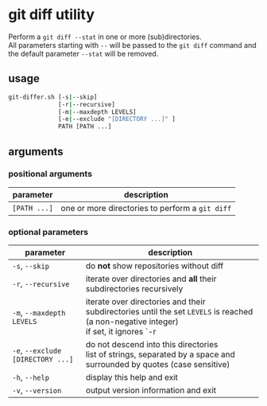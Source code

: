 # git diff utility

Perform a `git diff --stat` in one or more (sub)directories.  
All parameters starting with `--` will be passed to the `git diff` command and the default parameter `--stat` will be removed.

## usage

```bash
git-differ.sh [-s|--skip]
              [-r|--recursive]
              [-m|--maxdepth LEVELS]
              [-e|--exclude "[DIRECTORY ...]" ]
              PATH [PATH ...]
```

## arguments

### positional arguments

| parameter    | description                                     |
| ------------ | ----------------------------------------------- |
| `[PATH ...]` | one or more directories to perform a `git diff` |

### optional parameters

| parameter                           | description                                                                       |
| ----------------------------------- | --------------------------------------------------------------------------------  |
| `-s`, `--skip`                      | do **not** show repositories without diff                                         |
| `-r`, `--recursive`                 | iterate over directories and **all** their subdirectories recursively             |
| `-m`, `--maxdepth` `LEVELS`         | iterate over directories and their subdirectories until the set `LEVELS` is reached (a non-negative integer)<br>if set, it ignores `-r|--recursive` |
| `-e`, `--exclude` `[DIRECTORY ...]` | do not descend into this directories<br>list of strings, separated by a space and surrounded by quotes (case sensitive) |
| `-h`, `--help`                      | display this help and exit                                                        |
| `-v`, `--version`                   | output version information and exit                                               |
